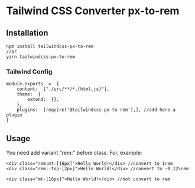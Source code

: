 # Tailwind CSS Converter px-to-rem

## Installation

    npm install tailwindcss-px-to-rem
    //or
    yarn tailwindcss-px-to-rem

### Tailwind Config

    module.exports  =  { 
	    content:  ["./src/**/*.{html,js}"],
	    theme:  { 
		    extend:  {}, 
		}, 
		plugins:  [require('@tailwindcss-px-to-rem'),], //add here a plugin
	}

## Usage
You need add variant "rem:" before class. For, example:

    <div class="rem:mt-[16px]">Hello World!</div> //convert to 1rem
    <div class="rem:-top-[2px]">Hello World!</div> //convert to -0.125rem
    
    <div class="mt-[16px]">Hello World!</div> //not convert to rem
    
